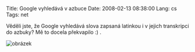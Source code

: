 Title: Google vyhledává v azbuce
Date: 2008-02-13 08:38:00
Lang: cs
Tags: net

Věděli jste, že Google vyhledává slova zapsaná latinkou i v jejich transkripci do azbuky? Mě to docela překvapilo :) .

![obrázek]({static}/images/38.jpg)
